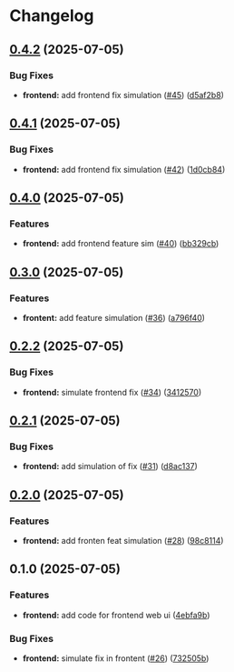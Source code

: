 # Changelog

## [0.4.2](https://github.com/mos2dl/devops-tests/compare/frontend-v0.4.1...frontend-v0.4.2) (2025-07-05)


### Bug Fixes

* **frontend:** add frontend fix simulation ([#45](https://github.com/mos2dl/devops-tests/issues/45)) ([d5af2b8](https://github.com/mos2dl/devops-tests/commit/d5af2b843f5e8d676fb4506c86bca53ff43d2645))

## [0.4.1](https://github.com/mos2dl/devops-tests/compare/frontend-v0.4.0...frontend-v0.4.1) (2025-07-05)


### Bug Fixes

* **frontend:** add frontend fix simulation ([#42](https://github.com/mos2dl/devops-tests/issues/42)) ([1d0cb84](https://github.com/mos2dl/devops-tests/commit/1d0cb84cf29312c680e22b407cfea5f44b2d88c4))

## [0.4.0](https://github.com/mos2dl/devops-tests/compare/frontend-v0.3.0...frontend-v0.4.0) (2025-07-05)


### Features

* **frontend:** add frontend feature sim ([#40](https://github.com/mos2dl/devops-tests/issues/40)) ([bb329cb](https://github.com/mos2dl/devops-tests/commit/bb329cbd05f562fd7eb719a601ce259b598de998))

## [0.3.0](https://github.com/mos2dl/devops-tests/compare/frontend-v0.2.2...frontend-v0.3.0) (2025-07-05)


### Features

* **frontent:** add feature simulation ([#36](https://github.com/mos2dl/devops-tests/issues/36)) ([a796f40](https://github.com/mos2dl/devops-tests/commit/a796f407dd878be9666a0f462cec7f6601abe916))

## [0.2.2](https://github.com/mos2dl-homelab/devops-project/compare/frontend-v0.2.1...frontend-v0.2.2) (2025-07-05)


### Bug Fixes

* **frontend:** simulate frontend fix ([#34](https://github.com/mos2dl-homelab/devops-project/issues/34)) ([3412570](https://github.com/mos2dl-homelab/devops-project/commit/3412570f4d09f3352cb02c3989eb56f4faee663e))

## [0.2.1](https://github.com/mos2dl-homelab/devops-project/compare/frontend-v0.2.0...frontend-v0.2.1) (2025-07-05)


### Bug Fixes

* **frontend:** add simulation of fix ([#31](https://github.com/mos2dl-homelab/devops-project/issues/31)) ([d8ac137](https://github.com/mos2dl-homelab/devops-project/commit/d8ac1370b97f1153a4917d7bed0bb79838889cbf))

## [0.2.0](https://github.com/mos2dl-homelab/devops-project/compare/frontend-v0.1.0...frontend-v0.2.0) (2025-07-05)


### Features

* **frontend:** add fronten feat simulation ([#28](https://github.com/mos2dl-homelab/devops-project/issues/28)) ([98c8114](https://github.com/mos2dl-homelab/devops-project/commit/98c8114b6afbf922e4cdd6c9f13bfff55bb840fc))

## 0.1.0 (2025-07-05)


### Features

* **frontend:** add code for frontend web ui ([4ebfa9b](https://github.com/mos2dl-homelab/devops-project/commit/4ebfa9b73882decd28d2ed39842ac2689320ac2a))


### Bug Fixes

* **frontend:** simulate fix in frontent ([#26](https://github.com/mos2dl-homelab/devops-project/issues/26)) ([732505b](https://github.com/mos2dl-homelab/devops-project/commit/732505b2b5d644cd1a2443ae8ad48933ce469745))
